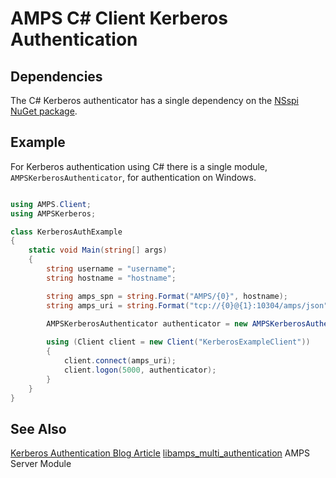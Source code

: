 # AMPS C# Client Kerberos Authentication

## Dependencies

The C# Kerberos authenticator has a single dependency on the [NSspi NuGet package](https://www.nuget.org/packages/NSspi).

## Example

For Kerberos authentication using C# there is a single module, `AMPSKerberosAuthenticator`, for authentication on Windows.

```csharp

using AMPS.Client;
using AMPSKerberos;

class KerberosAuthExample
{
    static void Main(string[] args)
    {
        string username = "username";
        string hostname = "hostname";

        string amps_spn = string.Format("AMPS/{0}", hostname);
        string amps_uri = string.Format("tcp://{0}@{1}:10304/amps/json", username, hostname);

        AMPSKerberosAuthenticator authenticator = new AMPSKerberosAuthenticator(amps_spn);
  
        using (Client client = new Client("KerberosExampleClient"))
        {
            client.connect(amps_uri);
            client.logon(5000, authenticator);
        }
    }
}

```

## See Also

[Kerberos Authentication Blog Article]()
[libamps_multi_authentication](http://devnull.crankuptheamps.com/documentation/html/5.3.0.0/user-guide/html/chapters/auxiliary_modules.html#authentication-with-the-amps-multimechanism-authentication-module) AMPS Server Module

